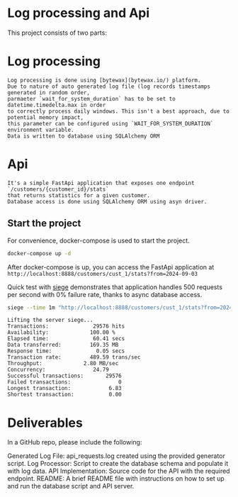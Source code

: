 # Log processing and Api

This project consists of two parts:
# Log processing 
    Log processing is done using [bytewax](bytewax.io/) platform.
    Due to nature of auto generated log file (log records timestamps generated in random order, 
    parmaeter `wait_for_system_duration` has to be set to datetime.timedelta.max in order 
    to correctly process daily windows. This isn't a best approach, due to potential memory impact, 
    this parameter can be configured using `WAIT_FOR_SYSTEM_DURATION` environment variable.
    Data is written to database using SQLAlchemy ORM
# Api
    It's a simple FastApi application that exposes one endpoint `/customers/{customer_id}/stats`
    that returns statistics for a given customer. 
    Database access is done using SQLAlchemy ORM using asyn driver.


## Start the project
For convenience, docker-compose is used to start the project. 
```bash
docker-compose up -d
```

After docker-compose is up, you can access the FastApi application 
at `http://localhost:8888/customers/cust_1/stats?from=2024-09-03`

Quick test with [siege](https://github.com/JoeDog/siege) demonstrates that application 
handles 500 requests per second with 0% failure rate, thanks to async database access.

```bash
siege --time 1m "http://localhost:8888/customers/cust_1/stats?from=2024-09-03"
```

```
Lifting the server siege...
Transactions:		       29576 hits
Availability:		      100.00 %
Elapsed time:		       60.41 secs
Data transferred:	      169.35 MB
Response time:		        0.05 secs
Transaction rate:	      489.59 trans/sec
Throughput:		        2.80 MB/sec
Concurrency:		       24.79
Successful transactions:       29576
Failed transactions:	           0
Longest transaction:	        6.83
Shortest transaction:	        0.00
```


# Deliverables
In a GitHub repo, please include the following:

Generated Log File: api_requests.log created using the provided generator script.
Log Processor: Script to create the database schema and populate it with log data.
API Implementation: Source code for the API with the required endpoint.
README: A brief README file with instructions on how to set up and run the database script and API server.